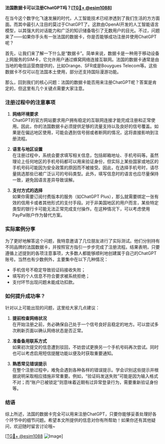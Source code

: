 **法国数据卡可以注册ChatGPT吗？[[TG💪+ @esim1088](https://t.me/s/esim1088)]**

在当今这个数字化飞速发展的时代，人工智能技术已经渗透到了我们生活的方方面面。而其中最引人注目的莫过于ChatGPT了。这款由OpenAI开发的人工智能语言模型，以其强大的对话能力和广泛的知识储备吸引了无数用户的目光。不过，问题来了——如果你手头有一张法国的数据卡，你是否能够成功注册并使用ChatGPT呢？

首先，让我们来了解一下什么是“数据卡”。简单来说，数据卡是一种用于移动设备上网服务的SIM卡，它允许用户通过蜂窝网络连接互联网。法国的数据卡通常是由当地的电信运营商提供的，比如Orange、SFR或是Bouygues Telecom等。这些数据卡不仅可以在法国本土使用，部分还支持国际漫游功能。

那么，回到我们的核心问题：法国的数据卡能否用来注册ChatGPT呢？答案是肯定的，但这里有几个关键点需要大家注意。

### 注册过程中的注意事项

1. **网络环境要求**  
   ChatGPT的官方网站要求用户拥有稳定的互联网连接才能完成注册和正常使用。因此，你的法国数据卡必须提供足够的流量支持以及良好的信号覆盖。如果是在偏远地区使用，可能会遇到信号弱或者断网的情况，这将直接影响到注册流程。

2. **语言与地区设置**  
   在注册过程中，系统会要求填写相关信息，包括邮箱地址、手机号码等。虽然理论上任何地区的手机号码都可以用来验证身份，但实际上某些国家或地区的手机号码可能因为安全政策的原因而不被接受。因此，在选择手机号时，请尽量挑选那些已被广泛认可的号码类型。此外，填写信息时的语言也应尽量保持一致，避免因语言差异导致误解。

3. **支付方式的选择**  
   如果你需要订阅付费版本的服务（如ChatGPT Plus），那么就需要绑定一张有效的信用卡或者其他形式的支付手段。对于非美国地区的用户而言，某些特定类型的银行卡可能无法正常完成支付操作。在这种情况下，可以考虑使用PayPal账户作为替代方案。

### 实际案例分享

为了更好地解答这个问题，我特意邀请了几位朋友进行了实际测试。他们分别持有不同品牌的法国数据卡，并按照官方指引一步步完成了注册流程。结果表明，只要遵循上述提到的各项注意事项，大多数人都能够顺利地创建属于自己的ChatGPT账号。当然也有少数例外，主要集中在以下几种情况：

- 手机信号不稳定导致验证码接收失败；
- 填写的个人信息不符合要求被系统拒绝；
- 支付环节出现问题未能成功扣款。

### 如何提升成功率？

针对以上可能出现的问题，这里给大家几点建议：

1. **提前检查网络状况**  
   在开始注册之前，务必确保自己处于一个信号良好且稳定的地方。可以尝试多次刷新页面以确认网络状态是否正常。

2. **准备备用联系方式**  
   如果初次提交的信息遭到驳回，不妨尝试更换另一个手机号码再次尝试。同时也可以考虑启用短信提醒功能以便及时获取重要通知。

3. **熟悉常见错误提示**  
   在整个注册过程中，难免会遇到各种各样的错误提示。学会识别这些提示并根据说明采取相应措施非常重要。例如，“验证码发送失败”可能是因为输入格式不对；而“账户已被锁定”则意味着近期有过异常登录行为，需要重新验证身份等。

### 结语

综上所述，法国的数据卡完全可以用来注册ChatGPT，只要你能够妥善处理好各个环节中的细节问题。希望本文所提供的信息对你有所帮助！如果你还有其他疑问，欢迎随时留言讨论哦~ 

[[TG💪+ @esim1088](https://t.me/s/esim1088) ![Image](https://i.postimg.cc/4NQfJmqS/Snipaste-2025-05-13-00-14-12.png)]